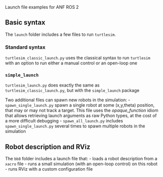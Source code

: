 Launch file examples for ANF ROS 2

## Basic syntax

The `launch` folder includes a few files to run `turtlesim`.

### Standard syntax

`turtlesim_classic_launch.py` uses the classical syntax to run `turtlesim` with an option to run either a manual control or an open-loop one

### `simple_launch`

`turtlesim_launch.py` does exactly the same as `turtlesim_classic_launch.py`, but with the `simple_launch` package

Two additional files can spawn new robots in the simulation:
    - `spawn_single_launch.py` spawn a single robot at some (x,y,theta) position, that may or may not track a target. This file uses the *opaque_function* idiom that allows retrieving launch arguments as raw Python types, at the cost of a more difficult debugging
    - `spawn_all_launch.py` includes `spawn_single_launch.py` several times to spawn multiple robots in the simulation


## Robot description and RViz

The `bb8` folder includes a launch file that:
    - loads a robot description from a `xacro` file
    - runs a small simulation (with an open-loop control) on this robot
    - runs RViz with a custom configuration file
    
